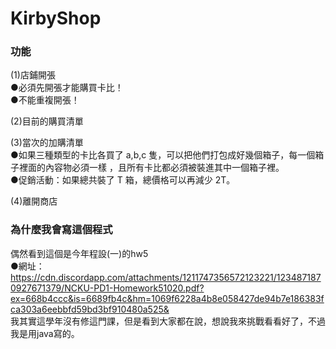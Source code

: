 # KirbyShop 

### 功能

(1)店鋪開張  
●必須先開張才能購買卡比！  
●不能重複開張！  

(2)目前的購買清單  


(3)當次的加購清單  
●如果三種類型的卡⽐各買了 a,b,c 隻，可以把他們打包成好幾個箱⼦，每⼀個箱⼦裡⾯的內容物必須⼀樣 ，且所有卡⽐都必須被裝進其中⼀個箱⼦裡。  
●促銷活動：如果總共裝了 T 箱，總價格可以再減少 2T。  

(4)離開商店


### 為什麼我會寫這個程式  
偶然看到這個是今年程設(一)的hw5   
●網址：https://cdn.discordapp.com/attachments/1211747356572123221/1234871870927671379/NCKU-PD1-Homework51020.pdf?ex=668b4ccc&is=6689fb4c&hm=1069f6228a4b8e058427de94b7e186383fca303a6eebbfd59bd3bf910480a525&  
我其實這學年沒有修這門課，但是看到大家都在說，想說我來挑戰看看好了，不過我是用java寫的。
